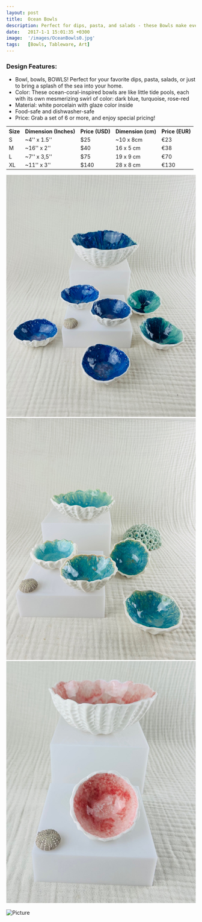 ```yaml
---
layout: post
title:  Ocean Bowls
description: Perfect for dips, pasta, and salads - these Bowls make every meal look amazing!
date:   2017-1-1 15:01:35 +0300
image:  '/images/OceanBowls0.jpg'
tags:   [Bowls, Tableware, Art]
---
```

### Design Features:
* Bowl, bowls, BOWLS! Perfect for your favorite dips, pasta, salads, or just to bring a splash of the sea into your home.
* Color: These ocean-coral-inspired bowls are like little tide pools, each with its own mesmerizing swirl of color: dark blue, turquoise, rose-red
* Material: white porcelain with glaze color inside
* Food-safe and dishwasher-safe
* Price: Grab a set of 6 or more, and enjoy special pricing!



<div class="table-container">
  <table>
    <tr><th>Size</th><th>Dimension (Inches)</th><th>Price (USD)</th><th>Dimension (cm)</th><th>Price (EUR)</th></tr>
    <tr><td>S</td><td>~4'' x 1.5''</td><td>$25</td><td>~10 x 8cm</td><td>€23</td></tr>
    <tr><td>M</td><td>~16'' x 2''</td><td>$40</td><td>16 x 5 cm</td><td>€38</td></tr>
    <tr><td>L</td><td>~7'' x 3,5''</td><td>$75</td><td>19 x 9 cm</td><td>€70</td></tr>
	<tr><td>XL</td><td>~11'' x 3''</td><td>$140</td><td>28 x 8 cm</td><td>€130</td></tr>
  
  </table>
</div>



<div class="gallery-box">
  <div class="gallery">
    <img src="/images/OceanBowls1.jpg">
    <img src="/images/OceanBowls2.jpg">
    <img src="/images/OceanBowls3.jpg">

 
  </div>
</div>

![Picture]({{site.baseurl}}/images/OceanBowls7.jpg)
